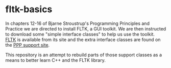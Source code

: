 # fltk-basics

In chapters 12-16 of Bjarne Stroustrup's Programming Principles and Practice we are directed to install FLTK, a GUI toolkit. We are then instructed to download some "simple interface classes" to help us use the toolkit. [FLTK](www.fltk.org) is available from its site and the extra interface classes are found on the [PPP support site](http://www.stroustrup.com/Programming/Graphics/).

This repository is an attempt to rebuild parts of those support classes as a means to better learn C++ and the FLTK library.
